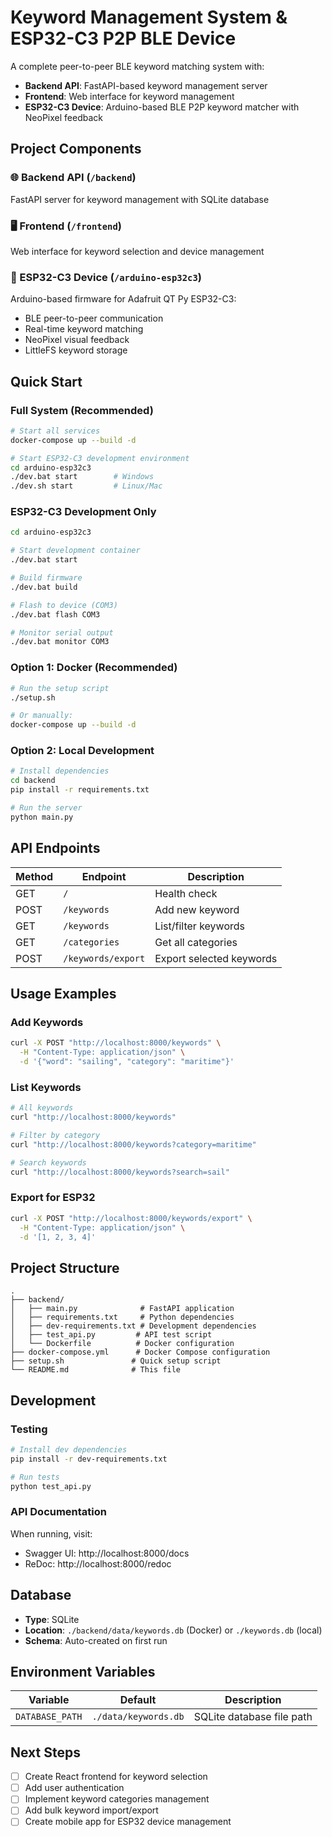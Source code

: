 # Keyword Management System & ESP32-C3 P2P BLE Device

A complete peer-to-peer BLE keyword matching system with:
- **Backend API**: FastAPI-based keyword management server
- **Frontend**: Web interface for keyword management  
- **ESP32-C3 Device**: Arduino-based BLE P2P keyword matcher with NeoPixel feedback

## Project Components

### 🌐 Backend API (`/backend`)
FastAPI server for keyword management with SQLite database

### 🖥️ Frontend (`/frontend`) 
Web interface for keyword selection and device management

### 🔧 ESP32-C3 Device (`/arduino-esp32c3`)
Arduino-based firmware for Adafruit QT Py ESP32-C3:
- BLE peer-to-peer communication
- Real-time keyword matching
- NeoPixel visual feedback
- LittleFS keyword storage

## Quick Start

### Full System (Recommended)
```bash
# Start all services
docker-compose up --build -d

# Start ESP32-C3 development environment
cd arduino-esp32c3
./dev.bat start        # Windows
./dev.sh start         # Linux/Mac
```

### ESP32-C3 Development Only
```bash
cd arduino-esp32c3

# Start development container
./dev.bat start

# Build firmware
./dev.bat build

# Flash to device (COM3)
./dev.bat flash COM3

# Monitor serial output
./dev.bat monitor COM3
```

### Option 1: Docker (Recommended)

```bash
# Run the setup script
./setup.sh

# Or manually:
docker-compose up --build -d
```

### Option 2: Local Development

```bash
# Install dependencies
cd backend
pip install -r requirements.txt

# Run the server
python main.py
```

## API Endpoints

| Method | Endpoint | Description |
|--------|----------|-------------|
| GET | `/` | Health check |
| POST | `/keywords` | Add new keyword |
| GET | `/keywords` | List/filter keywords |
| GET | `/categories` | Get all categories |
| POST | `/keywords/export` | Export selected keywords |

## Usage Examples

### Add Keywords
```bash
curl -X POST "http://localhost:8000/keywords" \
  -H "Content-Type: application/json" \
  -d '{"word": "sailing", "category": "maritime"}'
```

### List Keywords
```bash
# All keywords
curl "http://localhost:8000/keywords"

# Filter by category
curl "http://localhost:8000/keywords?category=maritime"

# Search keywords
curl "http://localhost:8000/keywords?search=sail"
```

### Export for ESP32
```bash
curl -X POST "http://localhost:8000/keywords/export" \
  -H "Content-Type: application/json" \
  -d '[1, 2, 3, 4]'
```

## Project Structure

```
.
├── backend/
│   ├── main.py              # FastAPI application
│   ├── requirements.txt     # Python dependencies
│   ├── dev-requirements.txt # Development dependencies
│   ├── test_api.py         # API test script
│   └── Dockerfile          # Docker configuration
├── docker-compose.yml      # Docker Compose configuration
├── setup.sh               # Quick setup script
└── README.md              # This file
```

## Development

### Testing
```bash
# Install dev dependencies
pip install -r dev-requirements.txt

# Run tests
python test_api.py
```

### API Documentation
When running, visit:
- Swagger UI: http://localhost:8000/docs
- ReDoc: http://localhost:8000/redoc

## Database

- **Type**: SQLite
- **Location**: `./backend/data/keywords.db` (Docker) or `./keywords.db` (local)
- **Schema**: Auto-created on first run

## Environment Variables

| Variable | Default | Description |
|----------|---------|-------------|
| `DATABASE_PATH` | `./data/keywords.db` | SQLite database file path |

## Next Steps

- [ ] Create React frontend for keyword selection
- [ ] Add user authentication
- [ ] Implement keyword categories management
- [ ] Add bulk keyword import/export
- [ ] Create mobile app for ESP32 device management